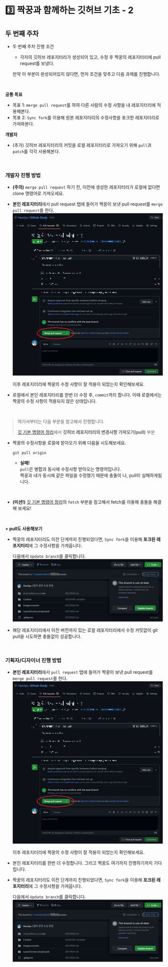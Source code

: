 # 3️⃣ 짝꿍과 함께하는 깃허브 기초 - 2

## 두 번째 주차
- 두 번째 주차 진행 조건
    + 각자의 깃허브 레포지터리가 생성되어 있고, 수정 후 짝꿍의 레포지터리에 pull request를 보냈다.  

    만약 이 부분이 완성되어있지 않다면, 먼저 조건을 맞추고 다음 과제를 진행합니다. 

<br>

**공통 목표**
- 목표 1: `merge pull request`를 하여 다른 사람의 수정 사항을 내 레포지터리에 적용해본다. 
- 목표 2: `Sync fork`를 이용해 원본 레포지터리의 수정사항을 포크한 레포지터리로 가져와본다.

**개발자**
- (추가) 깃허브 레포지터리의 커밋을 로컬 레포지터리로 가져오기 위해 `pull`과 `patch`를 각각 사용해본다.

<br>

### 개발자 진행 방법
- **(주의)** `merge pull request` 하기 전, 이전에 생성한 레포지터리가 로컬에 없다면 clone 명령어로 가져오세요.

- **본인 레포지터리**에서 pull request 탭에 들어가 짝꿍이 보낸 pull request를 `merge pull request`를 한다.
    ![merge pull request](img/3-1.jpg)
    
    이후 레포지터리에 짝꿍의 수정 사항이 잘 적용이 되었는지 확인해보세요.

- 로컬에서 본인 레포지터리를 한번 더 수정 후, `commit`까지 합니다. 이때 로컬에서는 짝꿍의 수정 사항이 적용되지 않은 상태입니다.

<br>

> 여기서부터는 다음 부분을 참고해서 진행합니다.
> 
> [깃 기본 명령어 정리](https://github.com/HeoJiye/Github-Study/blob/main/note/github-basic-zip.md#git-%EA%B8%B0%EB%B3%B8-%EB%AA%85%EB%A0%B9%EC%96%B4)에서 **깃허브 레포지터리의 변경사항 가져오기(pull)** 부분

- 짝꿍의 수정사항을 로컬에 받아오기 위해 다음을 시도해보세요.
    ```
    git pull origin
    ```
    + **실패!**  
    `pull`은 병합과 동시에 수정사항 받아오는 명령어입니다.   
    짝꿍과 내가 동시에 같은 파일을 수정했기 때문에 충돌이 나, pull이 실패하게됩니다.

<br>

- **(미션!)** [깃 기본 명령어 정리](https://github.com/HeoJiye/Github-Study/blob/main/note/github-basic-zip.md#git-%EA%B8%B0%EB%B3%B8-%EB%AA%85%EB%A0%B9%EC%96%B4)의 `fetch` 부분을 참고해서 fetch를 이용해 충돌을 해결해 보세요!

<br>

**+ pull도 사용해보기**  
- 짝꿍의 레포지터리도 이전 단계까지 진행되었다면, `Sync fork`을 이용해 **포크된 레포지터리**에 그 수정사항을 가져옵니다.

    다음에서 `Update branch`를 클릭합니다.
    ![Sync fork](img/3-2.png)

- 해당 레포지터리에서 이전 버전까지 있는 로컬 레포지터리에서 수정 커밋없이 git pull을 시도하면 충돌없이 성공합니다.

<br>

### 기획자/디자이너 진행 방법
- **본인 레포지터리**에서 `pull request` 탭에 들어가 짝꿍이 보낸 pull request를 `merge pull request`를 한다.
    ![merge pull request](img/3-1.jpg)
    
    이후 레포지터리에 짝꿍의 수정 사항이 잘 적용이 되었는지 확인해보세요.

- 본인 레포지터리를 한번 더 수정합니다. 그리고 짝꿍도 여기까지 진행하기까지 기다립니다.

- 짝꿍의 레포지터리도 이전 단계까지 진행되었다면, `Sync fork`을 이용해 **포크된 레포지터리**에 그 수정사항을 가져옵니다.

    다음에서 `Update branch`를 클릭합니다.
    ![Sync fork](img/3-2.png)